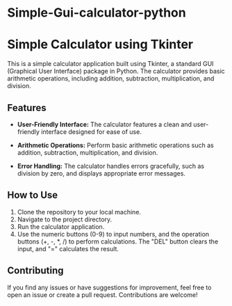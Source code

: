 # Simple-Gui-calculator-python
# Simple Calculator using Tkinter

This is a simple calculator application built using Tkinter, a standard GUI (Graphical User Interface) package in Python. The calculator provides basic arithmetic operations, including addition, subtraction, multiplication, and division.

## Features

- **User-Friendly Interface:** The calculator features a clean and user-friendly interface designed for ease of use.
  
- **Arithmetic Operations:** Perform basic arithmetic operations such as addition, subtraction, multiplication, and division.

- **Error Handling:** The calculator handles errors gracefully, such as division by zero, and displays appropriate error messages.

## How to Use

1. Clone the repository to your local machine.
2. Navigate to the project directory.
3. Run the calculator application.
4. Use the numeric buttons (0-9) to input numbers, and the operation buttons (+, -, *, /) to perform calculations. The "DEL" button clears the input, and "=" calculates the result.

## Contributing
If you find any issues or have suggestions for improvement, feel free to open an issue or create a pull request. Contributions are welcome!
